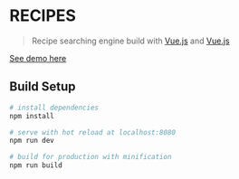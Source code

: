 # RECIPES

> Recipe searching engine build with [Vue.js](https://vuejs.org/) and [Vue.js](https://vuetifyjs.com/)

[See demo here](https://froston.github.io/recipes)

## Build Setup

``` bash
# install dependencies
npm install

# serve with hot reload at localhost:8080
npm run dev

# build for production with minification
npm run build

```
